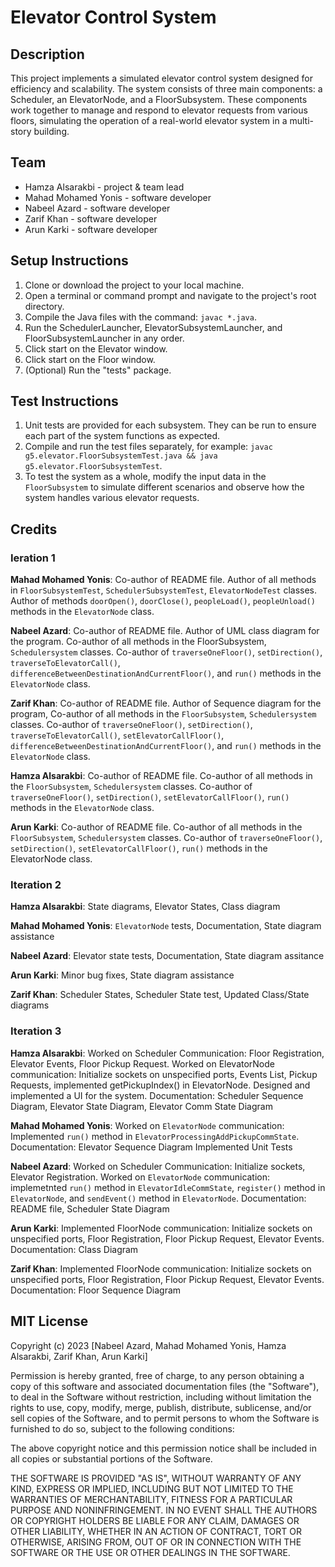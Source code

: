 # Elevator Control System

## Description

This project implements a simulated elevator control system designed for efficiency and scalability. The system consists of three main components: a Scheduler, an ElevatorNode, and a FloorSubsystem. These components work together to manage and respond to elevator requests from various floors, simulating the operation of a real-world elevator system in a multi-story building.

## Team

- Hamza Alsarakbi - project & team lead
- Mahad Mohamed Yonis - software developer
- Nabeel Azard - software developer
- Zarif Khan - software developer
- Arun Karki - software developer

## Setup Instructions

1. Clone or download the project to your local machine.
2. Open a terminal or command prompt and navigate to the project's root directory.
3. Compile the Java files with the command: `javac *.java`.
4. Run the SchedulerLauncher, ElevatorSubsystemLauncher, and FloorSubsystemLauncher in any order.
5. Click start on the Elevator window.
6. Click start on the Floor window.
7. (Optional) Run the "tests" package.

## Test Instructions

1. Unit tests are provided for each subsystem. They can be run to ensure each part of the system functions as expected.
2. Compile and run the test files separately, for example: `javac g5.elevator.FloorSubsystemTest.java && java g5.elevator.FloorSubsystemTest`.
3. To test the system as a whole, modify the input data in the `FloorSubsystem` to simulate different scenarios and observe how the system handles various elevator requests.

## Credits

### Ieration 1

__Mahad Mohamed Yonis__: Co-author of README file. Author of all methods in `FloorSubsystemTest`, `SchedulerSubsystemTest`, `ElevatorNodeTest` classes. Author of methods `doorOpen()`, `doorClose()`, `peopleLoad()`, `peopleUnload()` methods in the `ElevatorNode` class.

__Nabeel Azard__: Co-author of README file. Author of UML class diagram for the program. Co-author of all methods in the FloorSubsystem, `Schedulersystem` classes. Co-author of `traverseOneFloor()`, `setDirection()`, `traverseToElevatorCall()`, `differenceBetweenDestinationAndCurrentFloor()`,  and `run()` methods in the `ElevatorNode` class.

__Zarif Khan__: Co-author of README file. Author of Sequence diagram for the program, Co-author of all methods in the `FloorSubsystem`, `Schedulersystem` classes. Co-author of `traverseOneFloor()`, `setDirection()`, `traverseToElevatorCall()`, `setElevatorCallFloor()`, `differenceBetweenDestinationAndCurrentFloor()`, and `run()` methods in the `ElevatorNode` class.

__Hamza Alsarakbi__: Co-author of README file. Co-author of all methods in the `FloorSubsystem`, `Schedulersystem` classes. Co-author of `traverseOneFloor()`, `setDirection()`, `setElevatorCallFloor()`,  `run()` methods in the `ElevatorNode` class.

__Arun Karki__: Co-author of README file. Co-author of all methods in the `FloorSubsystem`, `Schedulersystem` classes. Co-author of `traverseOneFloor()`, `setDirection()`, `setElevatorCallFloor()`,  `run()` methods in the ElevatorNode class.

### Iteration 2

__Hamza Alsarakbi__: State diagrams, Elevator States, Class diagram

__Mahad Mohamed Yonis__: `ElevatorNode` tests, Documentation, State diagram assistance

__Nabeel Azard__: Elevator state tests, Documentation, State diagram assitance

__Arun Karki__: Minor bug fixes, State diagram assistance

__Zarif Khan__: Scheduler States, Scheduler State test, Updated Class/State diagrams

### Iteration 3

__Hamza Alsarakbi__:
Worked on Scheduler Communication: Floor Registration, Elevator Events, Floor Pickup Request.
Worked on ElevatorNode communication: Initialize sockets on unspecified ports, Events List, Pickup Requests, implemented getPickupIndex() in ElevatorNode. Designed and implemented a UI for the system.
Documentation: Scheduler Sequence Diagram, Elevator State Diagram, Elevator Comm State Diagram

__Mahad Mohamed Yonis__:
Worked on `ElevatorNode` communication: Implemented `run()` method in `ElevatorProcessingAddPickupCommState`.
Documentation: Elevator Sequence Diagram
Implemented Unit Tests

__Nabeel Azard__:
Worked on Scheduler Communication: Initialize sockets, Elevator Registration.
Worked on `ElevatorNode` communication: implemetnted `run()` method in `ElevatorIdleCommState`, `register()` method in `ElevatorNode`, and `sendEvent()` method in `ElevatorNode`.
Documentation: README file, Scheduler State Diagram

__Arun Karki__:
Implemented FloorNode communication: Initialize sockets on unspecified ports, Floor Registration, Floor Pickup Request, Elevator Events.
Documentation: Class Diagram

__Zarif Khan__:
Implemented FloorNode communication: Initialize sockets on unspecified ports, Floor Registration, Floor Pickup Request, Elevator Events.
Documentation: Floor Sequence Diagram

## MIT License

Copyright (c) 2023 [Nabeel Azard, Mahad Mohamed Yonis, Hamza Alsarakbi, Zarif Khan, Arun Karki]

Permission is hereby granted, free of charge, to any person obtaining a copy of this software and associated documentation files (the "Software"), to deal in the Software without restriction, including without limitation the rights to use, copy, modify, merge, publish, distribute, sublicense, and/or sell copies of the Software, and to permit persons to whom the Software is furnished to do so, subject to the following conditions:

The above copyright notice and this permission notice shall be included in all copies or substantial portions of the Software.

THE SOFTWARE IS PROVIDED "AS IS", WITHOUT WARRANTY OF ANY KIND, EXPRESS OR IMPLIED, INCLUDING BUT NOT LIMITED TO THE WARRANTIES OF MERCHANTABILITY, FITNESS FOR A PARTICULAR PURPOSE AND NONINFRINGEMENT. IN NO EVENT SHALL THE AUTHORS OR COPYRIGHT HOLDERS BE LIABLE FOR ANY CLAIM, DAMAGES OR OTHER LIABILITY, WHETHER IN AN ACTION OF CONTRACT, TORT OR OTHERWISE, ARISING FROM, OUT OF OR IN CONNECTION WITH THE SOFTWARE OR THE USE OR OTHER DEALINGS IN THE SOFTWARE.
